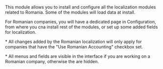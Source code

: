 This module allows you to install and configure all the localization
modules related to Romania. Some of the modules will load data at
install.

For Romanian companies, you will have a dedicated page in Configuration,
from where you cna install rest of the modules, or set up some added
fields for localization.

\* All changes added by the Romanian localization will only apply for
companies that have the "Use Romanian Accounting" checkbox set.

\* All menus and fields are visible in the interface if you are working
on a Romanian company, otherwise the are hidden.
